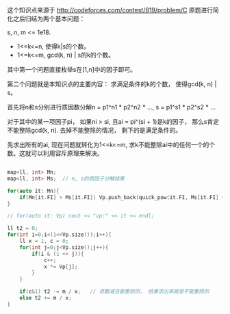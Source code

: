 这个知识点来源于 http://codeforces.com/contest/819/problem/C 原题进行简化之后归结为两个基本问题：

s, n, m <= 1e18.

* 1<=k<=n, 使得k|s的个数。
* 1<=k<=m, gcd(k, n) | s的k的个数。

其中第一个问题直接枚举s在[1,n]中的因子即可。

第二个问题就是本知识点的主要内容： 求满足条件的k的个数， 使得gcd(k, n) | s。


首先将n和s分别进行质因数分解n = p1^n1 * p2^n2 * ..., s = p1^s1 * p2^s2 * ...

对于其中的某一项因子pi， 如果ni > si, 且ai = pi^(si + 1)是k的因子， 那么s肯定不能整除gcd(k, n). 去掉不能整除的情况，
剩下的是满足条件的。

先求出所有的ai, 现在问题就转化为1<=k<=m, 求k不能整除ai中的任何一个的个数。这就可以利用容斥原理来解决。

``` c++

map<ll, int> Mn;
map<ll, int> Ms;  // n, s的质因子分解结果

for(auto it: Mn){
    if(Mn[it.FI] > Ms[it.FI]) Vp.push_back(quick_pow(it.FI, Ms[it.FI] + 1));  // 关键步骤！
}

// for(auto it: Vp) cout << "vp:" << it << endl;

ll t2 = 0;
for(int i=0;i<(1<<Vp.size());i++){
    ll x = 1, c = 0;
    for(int j=0;j<Vp.size();j++){
        if(i & (1 << j)){
            c++;
            x *= Vp[j];
        }
    }

    if(c&1) t2 -= m / x;   // 奇数减去能整除的， 结果求出来就是不能整除的
    else t2 += m / x;
}

```
